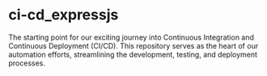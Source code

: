 # ci-cd_expressjs
The starting point for our exciting journey into Continuous Integration and Continuous Deployment (CI/CD). This repository serves as the heart of our automation efforts, streamlining the development, testing, and deployment processes.
